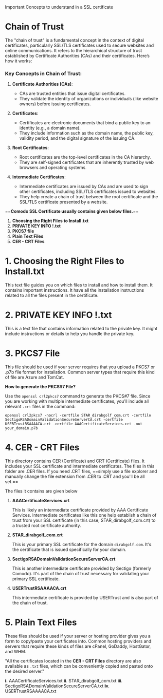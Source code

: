 Important Concepts to understand in a SSL certificate

# Chain of Trust

The "chain of trust" is a fundamental concept in the context of digital certificates, particularly SSL/TLS certificates used to secure websites and online communications. It refers to the hierarchical structure of trust established by Certificate Authorities (CAs) and their certificates. Here’s how it works:

### Key Concepts in Chain of Trust:

1. **Certificate Authorities (CAs)**:
    
    - CAs are trusted entities that issue digital certificates.
    - They validate the identity of organizations or individuals (like website  owners) before issuing certificates.

2. **Certificates**:
    
    - Certificates are electronic documents that bind a public key to an identity (e.g., a domain name).
    - They include information such as the domain name, the public key, validity period, and the digital signature of the issuing CA.
    
3. **Root Certificates**:
    
    - Root certificates are the top-level certificates in the CA hierarchy.
    - They are self-signed certificates that are inherently trusted by web browsers and operating systems.

4. **Intermediate Certificates**:

    - Intermediate certificates are issued by CAs and are used to sign other certificates, including SSL/TLS certificates issued to websites.
    - They help create a chain of trust between the root certificate and the SSL/TLS certificate presented by a website.




==**Comodo SSL Certificate usually contains given below files.**==

1. **Choosing the Right Files to Install.txt**
2. **PRIVATE KEY INFO !.txt**
3. **PKCS7 file** 
4. **Plain Text Files**
5. **CER - CRT Files**

# 1. **Choosing the Right Files to Install.txt**

This text file guides you on which files to install and how to install them. It contains important instructions. It have all the installation instructions related to all the files present in the certificate.

# 2. **PRIVATE KEY INFO !.txt**

This is a text file that contains information related to the private key. It might include instructions or details to help you handle the private key.

# 3. **PKCS7 File**

This file should be used if your server requires that you upload a PKCS7 or .p7b file format for installation. Common server types that require this kind of file are Azure and TomCat.

**How to generate the PKCS#7 File?**

Use the `openssl crl2pkcs7` command to generate the PKCS#7 file. Since you are working with multiple intermediate certificates, you'll include all relevant `.crt` files in the command:

```
openssl crl2pkcs7 -nocrl -certfile STAR_dirabgolf_com.crt -certfile SectigoRSADomainValidationSecureServerCA.crt -certfile USERTrustRSAAAACA.crt -certfile AAACertificateServices.crt -out your_domain.p7b
```


# 4. **CER - CRT Files**

This directory contains CER (Certificate) and CRT (Certificate) files. It includes your SSL certificate and intermediate certificates.
The files in this folder are .CER files. If you need .CRT files, ==simply use a file explorer and manually change the file extension from .CER to .CRT and you'll be all set.==

The files it contains are given below

1. **AAACertificateServices.crt**

    This is likely an intermediate certificate provided by AAA Certificate Services. Intermediate certificates like this one help establish a chain of trust from your SSL certificate (in this case, STAR_dirabgolf_com.crt) to a trusted root certificate authority.


2. **STAR_dirabgolf_com.crt**

    This is your primary SSL certificate for the domain `dirabgolf.com`. It's the certificate that is issued specifically for your domain.


3. **SectigoRSADomainValidationSecureServerCA.crt**

    This is another intermediate certificate provided by Sectigo (formerly Comodo). It's part of the chain of trust necessary for validating your primary SSL certificate.

 4. **USERTrustRSAAAACA.crt**

    This intermediate certificate is provided by USERTrust and is also part of the chain of trust.

# 5. **Plain Text Files**

These files should be used if your server or hosting provider gives you a form to copy/paste your certificates into. Common hosting providers and servers that require these kinds of files are cPanel, GoDaddy, HostGator, and WHM.


"All the certificates located in the **CER - CRT Files** directory are also available as `.txt` files, which can be conveniently copied and pasted onto the desired server."

**i.** AAACertificateServices.txt 
**ii.** STAR_dirabgolf_com.txt 
**iii.** SectigoRSADomainValidationSecureServerCA.txt
**iv.** USERTrustRSAAAACA.txt



